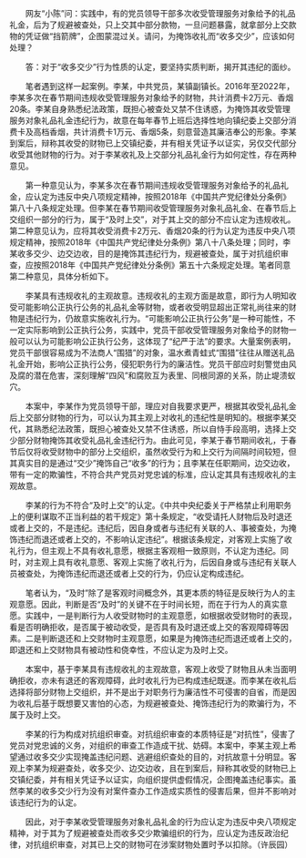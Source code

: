 　　网友“小陈”问：实践中，有的党员领导干部多次收受管理服务对象给予的礼品礼金，后为了规避被查处，只上交其中部分款物，一旦问题暴露，就拿部分上交款物的凭证做“挡箭牌”，企图蒙混过关。请问，为掩饰收礼而“收多交少”，应该如何处理？

　　答：对于“收多交少”行为性质的认定，要坚持实质判断，揭开其违纪的面纱。

　　笔者遇到这样一起案例。李某，中共党员，某镇副镇长。2016年至2022年，李某多次在春节期间违规收受管理服务对象给予的财物，共计消费卡2万元、香烟20条。李某自身熟悉纪法政策，既担心被查处又禁不住诱惑，为掩饰其收受管理服务对象礼品礼金违纪行为，故意在每年春节上班后选择性地向镇纪委上交部分消费卡及高档香烟，共计消费卡1万元、香烟5条，刻意营造其廉洁奉公的形象。李某到案后，辩称其收受的财物已上交镇纪委，并有相关凭证予以证实，另仅交代部分收受其他财物的行为。对于李某收礼及上交部分礼品礼金行为如何定性，存在两种意见。

　　第一种意见认为，李某多次在春节期间违规收受管理服务对象给予的礼品礼金，应认定为违反中央八项规定精神，按照2018年《中国共产党纪律处分条例》第八十八条规定处理。但李某在春节期间收受管理服务对象礼品礼金、在春节后上交组织一部分的行为，属于“及时上交”，对于其上交的部分不应认定为违规收礼。第二种意见认为，应将其收受消费卡2万元、香烟20条的行为认定为违反中央八项规定精神，按照2018年《中国共产党纪律处分条例》第八十八条处理；同时，李某收多交少、边交边收，目的是掩饰其违纪行为，规避被查处，属于对抗组织审查，应按照2018年《中国共产党纪律处分条例》第五十六条规定处理。笔者同意第二种意见，具体分析如下。

　　李某具有违规收礼的主观故意。违规收礼的主观方面是故意，即行为人明知收受可能影响公正执行公务的礼品礼金等财物，或者收受明显超出正常礼尚往来的财物是违纪行为，仍故意实施收礼行为。“可能影响公正执行公务”是一种可能性，不一定实际影响到公正执行公务，实践中，党员干部收受管理服务对象给予的财物一般可以认为可能影响公正执行公务，这体现了“纪严于法”的要求。大量案例表明，党员干部很容易成为不法商人“围猎”的对象，温水煮青蛙式“围猎”往往从赠送礼品礼金开始，影响公正执行公务，侵犯职务行为的廉洁性。党员干部应时刻警觉由风及腐的潜在危害，深刻理解“四风”和腐败互为表里、同根同源的关系，防止堤溃蚁穴。

　　本案中，李某作为党员领导干部，理应对自我要求更严，根据其收受礼品礼金后上交部分财物的行为，可以认为其主观上对收礼的违纪性是明知的。根据李某交代，其熟悉纪法政策，既担心被查处又禁不住诱惑，所以自恃手段高明，选择上交少部分财物掩饰其收受礼品礼金违纪行为。由此可见，李某于春节期间收礼，于春节后仅将收受财物中的部分上交组织，虽然收受行为和上交行为间隔时间较短，但其真实目的是通过“交少”掩饰自己“收多”的行为；且李某在任职期间，边交边收，带有一定的欺骗性，不符合共产党员对党忠诚的标准，应认定其具有违规收礼的主观故意。

　　李某的行为不符合“及时上交”的认定。《中共中央纪委关于严格禁止利用职务上的便利谋取不正当利益的若干规定》第十条规定，“收受请托人财物后及时退还或者上交的，不是违纪。违纪后，因自身或者与违纪有关联的人、事被查处，为掩饰违纪而退还或者上交的，不影响认定违纪”。根据该条规定，对客观上实施了收礼行为，但主观上不具有收礼意愿，根据主客观相一致原则，不认定为违纪。同时，对主观上具有收礼意愿、客观上实施了收礼行为，后因自身或与违纪有关联人员被查处，为掩饰违纪而退还或者上交的行为，仍应认定构成违纪。

　　笔者认为，“及时”除了是客观时间概念外，其更本质的特征是反映行为人的主观意愿。因此，判断是否“及时”的关键不在于时间长短，而在于行为人的真实意愿。实践中，一是判断行为人收受财物时的主观意愿，如根据收受财物时的表现，看是否明确拒收，是否属于被动收受，是否具有及时退还或上交的客观障碍等因素。二是判断退还和上交财物时主观意愿，如果是为掩饰违纪而退还或者上交的，即退还和上交财物具有被动性和侥幸性，不应认定为及时上交。

　　本案中，基于李某具有违规收礼的主观故意，客观上收受了财物且从未当面明确拒收，亦未有退还的客观障碍，此时收礼行为已构成违纪既遂。而李某在收礼后选择将部分财物上交组织，并不是出于对职务行为廉洁性不可侵害的自省，而是因为收礼后基于既想要又害怕的心态，为规避被查处、掩饰违纪行为的欺骗行为，不属于及时上交。

　　李某的行为构成对抗组织审查。对抗组织审查的本质特征是“对抗性”，侵害了党员对党忠诚的义务，对组织的审查工作造成干扰、妨碍。本案中，李某主观上希望通过收多交少实现掩盖违纪问题、逃避组织查处的目的，对抗故意十分明显。客观上李某为规避查处，收多交少、边交边收，且在到案后，辩称其收受的财物已上交镇纪委，并有相关凭证予以证实，向组织提供虚假情况，企图掩盖违纪事实。虽然李某的收多交少行为没有对案件查办工作造成实质性的侵害后果，但并不影响对该违纪行为的认定。

　　因此，对于李某收受管理服务对象礼品礼金的行为应认定为违反中央八项规定精神，对于其为了规避被查处而收多交少欺骗组织的行为，应认定为违反政治纪律，对抗组织审查，对其已上交的财物可在涉案财物处置时予以扣除。（许辰园）